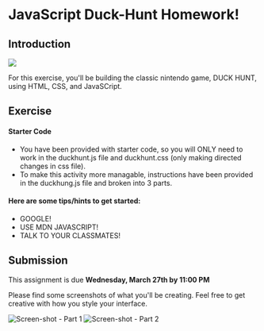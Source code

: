 # JavaScript Duck-Hunt Homework!

## Introduction

![](https://media.giphy.com/media/TWxWXeuF8rIhG/giphy.gif)

For this exercise, you'll be building the classic nintendo game, DUCK HUNT, using HTML, CSS, and JavaSCript.

## Exercise

#### Starter Code

- You have been provided with starter code, so you will ONLY need to work in the duckhunt.js file and duckhunt.css (only making directed changes in css file).
- To make this activity more managable, instructions have been provided in the duckhung.js file and broken into 3 parts. 

#### Here are some **tips/hints** to get started:

- GOOGLE!
- USE MDN JAVASCRIPT!
- TALK TO YOUR CLASSMATES!

## Submission

This assignment is due **Wednesday, March 27th by 11:00 PM**

Please find some screenshots of what you'll be creating. Feel free to get creative with how you style your interface.

![Screen-shot](./images/duck-hunt-part-1.png) - Part 1
![Screen-shot](./images/duck-hunt-part-2.png) - Part 2
